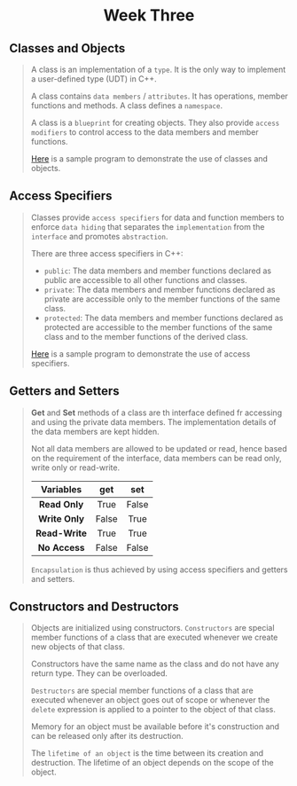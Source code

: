 # <center>Week Three</center>

## Classes and Objects

> A class is an implementation of a `type`. It is the only way to implement a user-defined type (UDT) in C++.
>
> A class contains `data members` / `attributes`. It has operations, member functions and methods. A class defines a `namespace`. 
>
> A class is a `blueprint` for creating objects. They also provide `access modifiers` to control access to the data members and member functions.
>
> <a href="classes.cpp">Here</a> is a sample program to demonstrate the use of classes and objects.
>
## Access Specifiers

> Classes provide `access specifiers` for data and function members to enforce `data hiding` that separates the `implementation` from the `interface` and promotes `abstraction`.
>
> There are three access specifiers in C++:
>
> - `public`: The data members and member functions declared as public are accessible to all other functions and classes.
> - `private`: The data members and member functions declared as private are accessible only to the member functions of the same class.
> - `protected`: The data members and member functions declared as protected are accessible to the member functions of the same class and to the member functions of the derived class.
>
> <a href="access_specifiers.cpp">Here</a> is a sample program to demonstrate the use of access specifiers.

## Getters and Setters

> **Get** and **Set** methods of a class are th interface defined fr accessing and using the private data members. The implementation details of the data members are kept hidden.
>
> Not all data members are allowed to be updated or read, hence based on the requirement of the interface, data members can be read only, write only or read-write.
>
> |**Variables**|**get**|**set**|
> |:---:|:---:|:---:|
> |**Read Only**|True|False|
> |**Write Only**|False|True|
> |**Read-Write**|True|True|
> |**No Access**|False|False|
>
>
> `Encapsulation` is thus achieved by using access specifiers and getters and setters.


## Constructors and Destructors

> Objects are initialized using constructors. `Constructors` are special member functions of a class that are executed whenever we create new objects of that class.
>
> Constructors have the same name as the class and do not have any return type. They can be overloaded.
>
> `Destructors` are special member functions of a class that are executed whenever an object goes out of scope or whenever the `delete` expression is applied to a pointer to the object of that class.
>
> Memory for an object must be available before it's construction and can be released only after its destruction.
>
> The `lifetime of an object` is the time between its creation and destruction. The lifetime of an object depends on the scope of the object.
